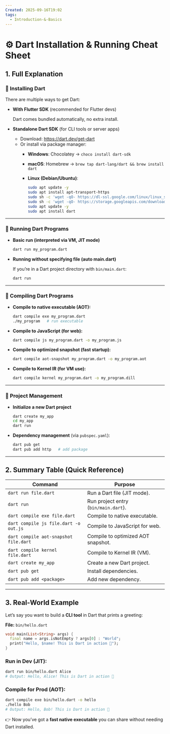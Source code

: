 ```yaml
---
Created: 2025-09-16T19:02
tags:
  - Introduction-&-Basics
---
```

# ⚙️ Dart Installation & Running Cheat Sheet

## 1. Full Explanation

### 🔹 Installing Dart

There are multiple ways to get Dart:

- **With Flutter SDK** (recommended for Flutter devs)
    
    Dart comes bundled automatically, no extra install.
    
- **Standalone Dart SDK** (for CLI tools or server apps)
    - Download: https://dart.dev/get-dart
    - Or install via package manager:
        - **Windows**: Chocolatey → `choco install dart-sdk`
        - **macOS**: Homebrew → `brew tap dart-lang/dart && brew install dart`
        - **Linux (Debian/Ubuntu)**:
            
            ```Bash
            sudo apt update -y
            sudo apt install apt-transport-https
            sudo sh -c 'wget -qO- https://dl-ssl.google.com/linux/linux_signing_key.pub | apt-key add -'
            sudo sh -c 'wget -qO- https://storage.googleapis.com/download.dartlang.org/linux/debian/dart_stable.list > /etc/apt/sources.list.d/dart_stable.list'
            sudo apt update -y
            sudo apt install dart
            
            ```
            

---

### 🔹 Running Dart Programs

- **Basic run (interpreted via VM, JIT mode)**
    
    ```Bash
    dart run my_program.dart
    
    ```
    
- **Running without specifying file (auto main.dart)**
    
    If you’re in a Dart project directory with `bin/main.dart`:
    
    ```Bash
    dart run
    
    ```
    

---

### 🔹 Compiling Dart Programs

- **Compile to native executable (AOT):**
    
    ```Bash
    dart compile exe my_program.dart
    ./my_program   # run executable
    
    ```
    
- **Compile to JavaScript (for web):**
    
    ```Bash
    dart compile js my_program.dart -o my_program.js
    
    ```
    
- **Compile to optimized snapshot (fast startup):**
    
    ```Bash
    dart compile aot-snapshot my_program.dart -o my_program.aot
    
    ```
    
- **Compile to Kernel IR (for VM use):**
    
    ```Bash
    dart compile kernel my_program.dart -o my_program.dill
    
    ```
    

---

### 🔹 Project Management

- **Initialize a new Dart project**
    
    ```Bash
    dart create my_app
    cd my_app
    dart run
    
    ```
    
- **Dependency management** (via `pubspec.yaml`):
    
    ```Bash
    dart pub get
    dart pub add http   # add package
    
    ```
    

---

## 2. Summary Table (Quick Reference)

|Command|Purpose|
|---|---|
|`dart run file.dart`|Run a Dart file (JIT mode).|
|`dart run`|Run project entry (`bin/main.dart`).|
|`dart compile exe file.dart`|Compile to native executable.|
|`dart compile js file.dart -o out.js`|Compile to JavaScript for web.|
|`dart compile aot-snapshot file.dart`|Compile to optimized AOT snapshot.|
|`dart compile kernel file.dart`|Compile to Kernel IR (VM).|
|`dart create my_app`|Create a new Dart project.|
|`dart pub get`|Install dependencies.|
|`dart pub add <package>`|Add new dependency.|

---

## 3. Real-World Example

Let’s say you want to build a **CLI tool** in Dart that prints a greeting:

**File:** `bin/hello.dart`

```Dart
void main(List<String> args) {
  final name = args.isNotEmpty ? args[0] : "World";
  print("Hello, $name! This is Dart in action 🚀");
}

```

### Run in Dev (JIT):

```Bash
dart run bin/hello.dart Alice
# Output: Hello, Alice! This is Dart in action 🚀

```

### Compile for Prod (AOT):

```Bash
dart compile exe bin/hello.dart -o hello
./hello Bob
# Output: Hello, Bob! This is Dart in action 🚀

```

👉 Now you’ve got a **fast native executable** you can share without needing Dart installed.